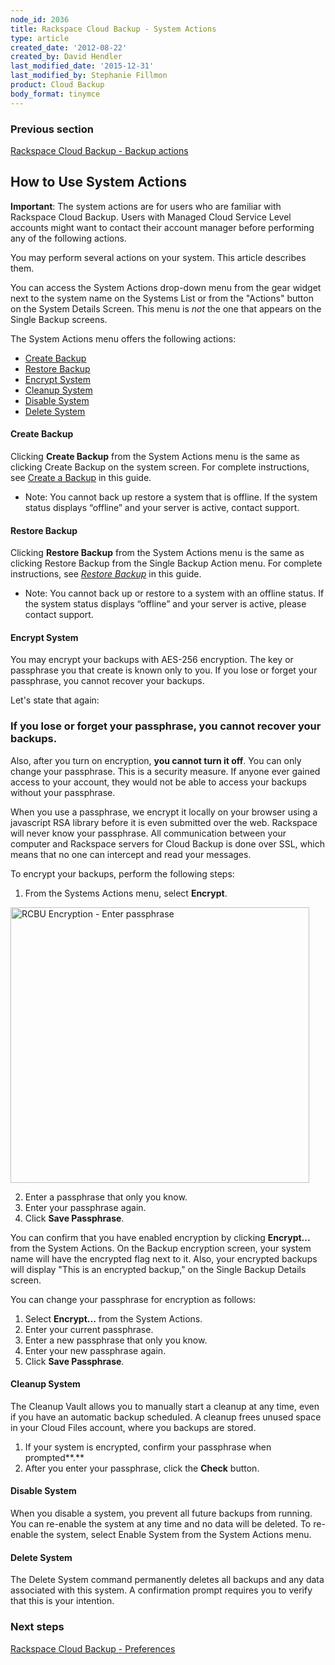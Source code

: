 ```yaml
---
node_id: 2036
title: Rackspace Cloud Backup - System Actions
type: article
created_date: '2012-08-22'
created_by: David Hendler
last_modified_date: '2015-12-31'
last_modified_by: Stephanie Fillmon
product: Cloud Backup
body_format: tinymce
---
```


### Previous section

[Rackspace Cloud Backup - Backup
actions](/how-to/rackspace-cloud-backup-backup-actions-0)

How to Use System Actions
-------------------------

**Important**: The system actions are for users who are familiar with
Rackspace Cloud Backup. Users with Managed Cloud Service Level accounts
might want to contact their account manager before performing any of the
following actions.

You may perform several actions on your system. This article describes
them.

You can access the System Actions drop-down menu from the gear widget
next to the system name on the Systems List or from the "Actions" button
on the System Details Screen. This menu is *not* the one that appears on
the Single Backup screens.

The System Actions menu offers the following actions:

-   [Create Backup](#createbackup)
-   [Restore Backup](#restorebackup)
-   [Encrypt System](#encryptsystem)
-   [Cleanup System](#cleanupsystem)
-   [Disable System](#disablesystem)
-   [Delete System](#deletesystem)

<div>



</div>

<div>

#### <a href="" id="createbackup"></a>Create Backup

</div>

Clicking **Create Backup** from the System Actions menu is the same as
clicking Create Backup on the system screen. For complete instructions,
see [Create a
Backup](/how-to/rackspace-cloud-backup-create-a-backup-0)
in this guide.

-   Note: You cannot back up restore a system that is offline. If the
    system status displays &ldquo;offline&rdquo; and your server is active,
    contact support.

<div>



</div>

<div>

#### <a href="" id="restorebackup"></a>Restore Backup

</div>

Clicking **Restore Backup** from the System Actions menu is the same as
clicking Restore Backup from the Single Backup Action menu. For complete
instructions, see [*Restore
Backup*](/how-to/rackspace-cloud-backup-backup-actions-0)
in this guide.

-   Note: You cannot back up or restore to a system with an
    offline status. If the system status displays &ldquo;offline&rdquo; and your
    server is active, please contact support.

<div>



</div>

<div>

#### <a href="" id="encryptsystem"></a>Encrypt System

</div>

You may encrypt your backups with AES-256 encryption. The key or
passphrase you that create is known only to you. If you lose or forget
your passphrase, you cannot recover your backups.

Let's state that again:

### If you lose or forget your passphrase, you cannot recover your backups.

Also, after you turn on encryption, **you cannot turn it off**. You can
only change your passphrase. This is a security measure. If anyone ever
gained access to your account, they would not be able to access your
backups without your passphrase.

When you use a passphrase, we encrypt it locally on your browser using a
javascript RSA library before it is even submitted over the web.
Rackspace will never know your passphrase. All communication between
your computer and Rackspace servers for Cloud Backup is done over SSL,
which means that no one can intercept and read your messages.

To encrypt your backups, perform the following steps:

1.  From the Systems Actions menu, select **Encrypt**.

<img src="https://8026b2e3760e2433679c-fffceaebb8c6ee053c935e8915a3fbe7.ssl.cf2.rackcdn.com/field/image/rcbu_begin_encryption.png" alt="RCBU Encryption - Enter passphrase" width="478" height="441" />

2.  Enter a passphrase that only you know.
3.  Enter your passphrase again.
4.  Click **Save Passphrase**.

You can confirm that you have enabled encryption by clicking
**Encrypt...** from the System Actions. On the Backup encryption screen,
your system name will have the encrypted flag next to it. Also, your
encrypted backups will display "This is an encrypted backup," on the
Single Backup Details screen.

You can change your passphrase for encryption as follows:

1.  Select **Encrypt...** from the System Actions.
2.  Enter your current passphrase.
3.  Enter a new passphrase that only you know.
4.  Enter your new passphrase again.
5.  Click **Save Passphrase**.

<div>



</div>

<div>

#### <a href="" id="cleanupsystem"></a>Cleanup System

</div>

The Cleanup Vault allows you to manually start a cleanup at any time,
even if you have an automatic backup scheduled. A cleanup frees unused
space in your Cloud Files account, where you backups are stored.

1.  If your system is encrypted, confirm your passphrase when
    prompted**.**
2.  After you enter your passphrase, click the **Check** button.

<div>



</div>

<div>

#### <a href="" id="disablesystem"></a>Disable System

</div>

When you disable a system, you prevent all future backups from running.
You can re-enable the system at any time and no data will be deleted. To
re-enable the system, select Enable System from the System Actions menu.

<div>



</div>

<div>

#### <a href="" id="deletesystem"></a>Delete System

</div>

The Delete System command permanently deletes all backups and any data
associated with this system. A confirmation prompt requires you to
verify that this is your intention.

### Next steps

[Rackspace Cloud Backup -
Preferences](/how-to/rackspace-cloud-backup-preferences-0)


